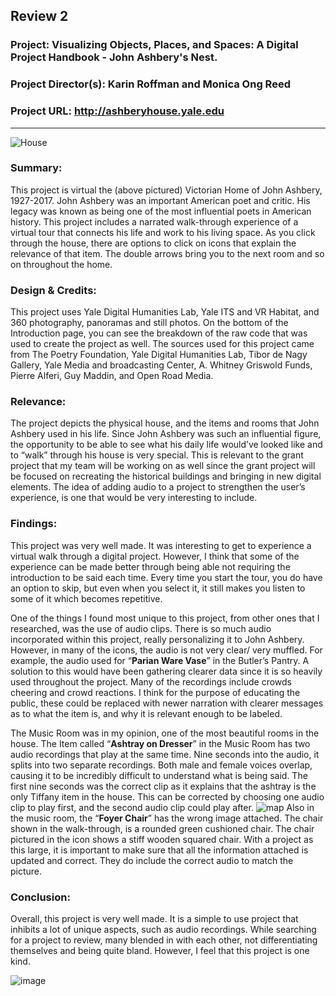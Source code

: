 ## Review 2
### Project: Visualizing Objects, Places, and Spaces: A Digital Project Handbook - John Ashbery's Nest.

### Project Director(s): Karin Roffman and Monica Ong Reed 

### Project URL: http://ashberyhouse.yale.edu
 ---
![House](https://sophbaxt.github.io/sophia-baxter-CNU/images/SmallHouse.png)
### Summary:

This project is virtual the (above pictured) Victorian Home of John Ashbery, 1927-2017.  John Ashbery was an important American poet and critic. His legacy was known as being one of the most influential poets in American history. This project includes a narrated walk-through experience of a virtual tour that connects his life and work to his living space. As you click through the house, there are options to click on icons that explain the relevance of that item. The double arrows bring you to the next room and so on throughout the home.  


### Design & Credits: 

This project uses Yale Digital Humanities Lab, Yale ITS and VR Habitat, and 360 photography, panoramas and still photos. On the bottom of the Introduction page, you can see the breakdown of the raw code that was used to create the project as well. 
The sources used for this project came from The Poetry Foundation, Yale Digital Humanities Lab, Tibor de Nagy Gallery, Yale Media and broadcasting Center, A. Whitney Griswold Funds, Pierre Alferi, Guy Maddin, and Open Road Media. 
 
### Relevance: 

The project depicts the physical house, and the items and rooms that John Ashbery used in his life. Since John Ashbery was such an influential figure, the opportunity to be able to see what his daily life would’ve looked like and to “walk” through his house is very special. This is relevant to the grant project that my team will be working on as well since the grant project will be focused on recreating the historical buildings and bringing in new digital elements. The idea of adding audio to a project to strengthen the user’s experience, is one that would be very interesting to include.

### Findings: 
This project was very well made. It was interesting to get to experience a virtual walk through a digital project. However, I think that some of the experience can be made better through being able not requiring the introduction to be said each time. Every time you start the tour, you do have an option to skip, but even when you select it, it still makes you listen to some of it which becomes repetitive. 

One of the things I found most unique to this project, from other ones that I researched, was the use of audio clips. There is so much audio incorporated within this project, really personalizing it to John Ashbery. However, in many of the icons, the audio is not very clear/ very muffled. For example, the audio used for “**Parian Ware Vase**” in the Butler’s Pantry. A solution to this would have been gathering clearer data since it is so heavily used throughout the project.  Many of the recordings include crowds cheering and crowd reactions. I think for the purpose of educating the public, these could be replaced with newer narration with clearer messages as to what the item is, and why it is relevant enough to be labeled.

The Music Room was in my opinion, one of the most beautiful rooms in the house. The Item called “**Ashtray on Dresser**” in the Music Room has two audio recordings that play at the same time. Nine seconds into the audio, it splits into two separate recordings. Both male and female voices overlap, causing it to be incredibly difficult to understand what is being said. The first nine seconds was the correct clip as it explains that the ashtray is the only Tiffany item in the house. This can be corrected by choosing one audio clip to play first, and the second audio clip could play after. 
![map](https://sophbaxt.github.io/sophia-baxter-CNU/images/chair.png)
Also in the music room, the “**Foyer Chair**” has the wrong image attached. The chair shown in the walk-through, is a rounded green cushioned chair. The chair pictured in the icon shows a stiff wooden squared chair. With a project as this large, it is important to make sure that all the information attached is updated and correct. They do include the correct audio to match the picture. 


### Conclusion:
Overall, this project is very well made. It is a simple to use project that inhibits a lot of unique aspects, such as audio recordings. While searching for a project to review, many blended in with each other, not differentiating themselves and being quite bland. However, I feel that this project is one kind. 






![image](https://user-images.githubusercontent.com/89606656/138619445-7a2cafe9-ea63-4865-b670-5c09eb8668ec.png)
